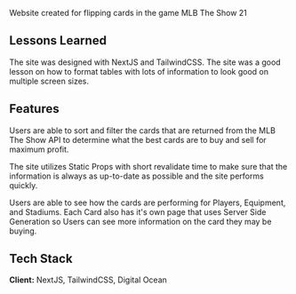 Website created for flipping cards in the game MLB The Show 21

## Lessons Learned

The site was designed with NextJS and TailwindCSS. The site was a good lesson on how to format tables with lots of information to look good on multiple screen sizes.
## Features

Users are able to sort and filter the cards that are returned from the MLB The Show API to determine what the best cards are to buy and sell for maximum profit.

The site utilizes Static Props with short revalidate time to make sure that the information is always as up-to-date as possible and the site performs quickly.

Users are able to see how the cards are performing for Players, Equipment, and Stadiums. Each Card also has it's own page that uses Server Side Generation so Users can see more information on the card they may be buying.

## Tech Stack

**Client:** NextJS, TailwindCSS, Digital Ocean